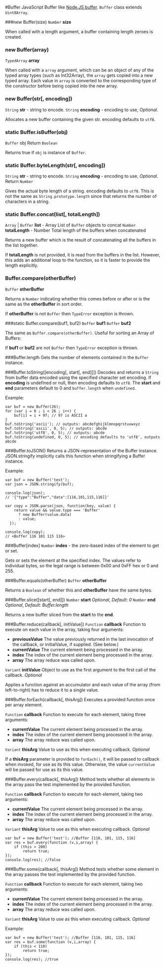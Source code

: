 #Buffer
JavaScript Buffer like [Node.JS buffer](https://nodejs.org/api/buffer.html). `Buffer` class extends `Uint8Array`.

###new Buffer(size)
`Number` **size**

When called with a length argument, a buffer containing length zeroes is created.

### new Buffer(array)
`TypedArray` **array**

When called with a `array` argument, which can be an object of any of the typed array types (such as Int32Array), the `array` gets copied into a new typed array. Each value in `array` is converted to the corresponding type of the constructor before being copied into the new array.

### new Buffer(str[, encoding])
`String` **str** - string to encode.
`String` **encoding** - encoding to use, *Optional*.

Allocates a new buffer containing the given str. encoding defaults to `utf8`.

### static Buffer.isBuffer(obj)
`Buffer` obj
Return `Boolean`

Returns true if `obj` is instance of `Buffer`.

### static Buffer.byteLength(str[, encoding])
`String` **str** - string to encode.
`String` **encoding** - encoding to use, *Optional*.
Return `Number`

Gives the actual byte length of a string. encoding defaults to `utf8`. This is not the same as `String.prototype.length` since that returns the number of characters in a string.

### static Buffer.concat(list[, totalLength])
`Array` | `Buffer` **list** - Array List of `Buffer` objects to concat
`Number` **totalLength** - Number Total length of the buffers when concatenated

Returns a new buffer which is the result of concatenating all the buffers in the list together.

If **totalLength** is not provided, it is read from the buffers in the list. However, this adds an additional loop to the function, so it is faster to provide the length explicitly.

### Buffer.compare(otherBuffer)
`Buffer` **otherBuffer**

Returns a `Number` indicating whether this comes before or after or is the same as the **otherBuffer** in sort order.

If **otherBuffer** is not `Buffer` then `TypeError` exception is thrown.

###static Buffer.compare(buf1, buf2)
`Buffer` **buf1**
`Buffer` **buf2**

The same as `Buffer.compare(otherBuffer)`. Useful for sorting an Array of Buffers:

If **buf1** or **buf2** are not `Buffer` then `TypeError` exception is thrown.

###Buffer.length
Gets the number of elements contained in the `Buffer` instance.

###Buffer.toString([encoding[, start[, end]]])
Decodes and returns a `String` from buffer data encoded using the specified character set encoding. If **encoding** is undefined or null, then encoding defaults to `utf8`. The **start** and **end** parameters default to 0 and `buffer.length` when `undefined`.

Example:
```
var buf = new Buffer(26);
for (var i = 0 ; i < 26 ; i++) {
    buf[i] = i + 97; // 97 is ASCII a
}
buf.toString('ascii'); // outputs: abcdefghijklmnopqrstuvwxyz
buf.toString('ascii', 0, 5); // outputs: abcde
buf.toString('utf8', 0, 5); // outputs: abcde
buf.toString(undefined, 0, 5); // encoding defaults to 'utf8', outputs abcde
```

###Buffer.toJSON()
Returns a JSON-representation of the Buffer instance. JSON.stringify implicitly calls this function when stringifying a Buffer instance.

Example:
```
var buf = new Buffer('test');
var json = JSON.stringify(buf);

console.log(json);
// '{"type":"Buffer","data":[116,101,115,116]}'

var copy = JSON.parse(json, function(key, value) {
    return value && value.type === 'Buffer'
      ? new Buffer(value.data)
      : value;
  });

console.log(copy);
// <Buffer 116 101 115 116>
```

###Buffer[index]
`Number` **index** - the zero-based index of the element to get or set. 

Gets or sets the element at the specified index. The values refer to individual bytes, so the legal range is between 0x00 and 0xFF hex or 0 and 255.

###Buffer.equals(otherBuffer)
`Buffer` **otherBuffer**

Returns a `Boolean` of whether this and **otherBuffer** have the same bytes.

###Buffer.slice([start[, end]])
`Number` **start** *Optional*, *Default: 0*
`Number` **end** *Optional*, *Default: Buffer.length*

Returns a new buffer sliced from the **start** to the **end**.

###Buffer.reduce(callback[, initValue])
`Function` **callback**
Function to execute on each value in the array, taking four arguments:

- **previousValue**
The value previously returned in the last invocation of the callback, or initialValue, if supplied. (See below.)
- **currentValue**
The current element being processed in the array.
- **index**
The index of the current element being processed in the array.
- **array**
The array reduce was called upon.

`Variant` **initValue**
Object to use as the first argument to the first call of the callback. *Optional*

Applies a function against an accumulator and each value of the array (from left-to-right) has to reduce it to a single value.

###Buffer.forEach(callback[, thisArg])
Executes a provided function once per array element.

`Function` **callback**
Function to execute for each element, taking three arguments:

- **currentValue**
The current element being processed in the array.
- **index**
The index of the current element being processed in the array.
- **array**
The array reduce was called upon.

`Variant` **thisArg**
Value to use as this when executing callback. *Optional*

If a **thisArg** parameter is provided to `forEach()`, it will be passed to callback when invoked, for use as its this value.  Otherwise, the value `currentValue` will be passed for use as its this value.

###Buffer.every(callback[, thisArg])
Method tests whether all elements in the array pass the test implemented by the provided function.

`Function` **callback**
Function to execute for each element, taking two arguments:

- **currentValue**
The current element being processed in the array.
- **index**
The index of the current element being processed in the array.
- **array**
The array reduce was called upon.

`Variant` **thisArg**
Value to use as this when executing callback. *Optional*

```
var buf = new Buffer('test'); //Buffer [116, 101, 115, 116]
var res = buf.every(function (v,i,array) {
    if (this > 200)
        return true;
});
console.log(res); //false
```

###Buffer.some(callback[, thisArg])
Method tests whether some element in the array passes the test implemented by the provided function.

`Function` **callback**
Function to execute for each element, taking two arguments:

- **currentValue**
The current element being processed in the array.
- **index**
The index of the current element being processed in the array.
- **array**
The array reduce was called upon.

`Variant` **thisArg**
Value to use as this when executing callback. *Optional*

Example:
```
var buf = new Buffer('test'); //Buffer [116, 101, 115, 116]
var res = buf.some(function (v,i,array) {
    if (this < 110)
        return true;
});
console.log(res); //true
```